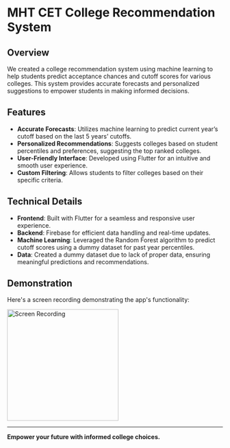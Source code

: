 # MHT CET College Recommendation System

## Overview

We created a college recommendation system using machine learning to help students predict acceptance chances and cutoff scores for various colleges. This system provides accurate forecasts and personalized suggestions to empower students in making informed decisions.

## Features

- **Accurate Forecasts**: Utilizes machine learning to predict current year’s cutoff based on the last 5 years’ cutoffs.
- **Personalized Recommendations**: Suggests colleges based on student percentiles and preferences, suggesting the top ranked colleges.
- **User-Friendly Interface**: Developed using Flutter for an intuitive and smooth user experience.
- **Custom Filtering**: Allows students to filter colleges based on their specific criteria.

## Technical Details

- **Frontend**: Built with Flutter for a seamless and responsive user experience.
- **Backend**: Firebase for efficient data handling and real-time updates.
- **Machine Learning**: Leveraged the Random Forest algorithm to predict cutoff scores using a dummy dataset for past year percentiles.
- **Data**: Created a dummy dataset due to lack of proper data, ensuring meaningful predictions and recommendations.

## Demonstration

Here's a screen recording demonstrating the app's functionality:

<img src="https://github.com/mridularaul/Find-My-College/assets/150273334/af128149-1440-449e-a6cd-d3b9e3539d16" alt="Screen Recording" width="260"/>

---

**Empower your future with informed college choices.**
